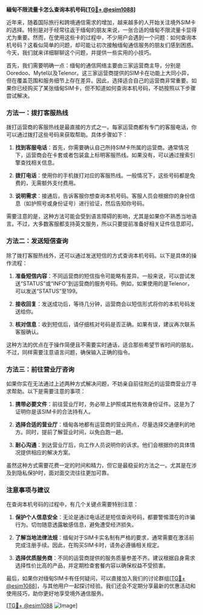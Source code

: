 **緬甸不限流量卡怎么查询本机号码[[TG💪+ @esim1088](https://t.me/s/esim1088)]**

近年来，随着国际旅行和跨境通信需求的增加，越来越多的人开始关注境外SIM卡的选择。特别是对于经常往返于缅甸的朋友来说，一张合适的缅甸不限流量卡显得尤为重要。然而，在使用这些卡的过程中，不少用户会遇到一个问题：如何查询本机号码？这看似简单的问题，却可能让初次接触缅甸通信服务的朋友们感到困惑。今天，我们就来详细聊聊这个问题，并提供一些实用的小技巧。

首先，我们需要明确一点：缅甸的通信网络主要由三家运营商主导，分别是Ooredoo、Mytel以及Telenor。这三家运营商提供的SIM卡在功能上大同小异，但在覆盖范围和服务细节上存在差异。因此，选择适合自己的运营商非常重要。如果你已经购买了某张缅甸SIM卡，但不知道如何查询本机号码，不妨按照以下步骤尝试解决。

### 方法一：拨打客服热线

拨打运营商的客服热线是最直接的方式之一。每家运营商都有专门的客服电话，你可以通过拨打这些号码来获取帮助。具体步骤如下：

1. **找到客服电话**：首先，你需要确认自己所持SIM卡所属的运营商。通常情况下，运营商会在卡套或者包装盒上标明客服热线。如果没有，可以通过搜索引擎查找相关信息。
   
2. **拨打电话**：使用你的手机拨打对应的客服热线。一般情况下，这些号码都是免费的，无需额外支付费用。

3. **说明需求**：接通后，告诉客服你想查询本机号码。客服人员会根据你的身份信息（如护照号或身份证号）进行验证，然后告知你号码。

需要注意的是，这种方法可能会受到语言障碍的影响，尤其是如果你不熟悉当地语言。不过，大多数客服都支持英文服务，所以只要提前准备好相关证件信息即可。

### 方法二：发送短信查询

除了拨打客服热线外，还可以通过发送短信的方式查询本机号码。以下是具体的操作流程：

1. **准备短信内容**：不同运营商的短信指令可能略有差异。一般来说，可以尝试发送“STATUS”或“INFO”到运营商的服务号码。例如，如果使用的是Telenor，可以发送“STATUS”至199。

2. **接收回复**：发送成功后，等待几分钟，运营商会以短信形式将你的本机号码发送给你。

3. **核对信息**：收到短信后，请仔细核对号码是否正确。如果有误，建议再次联系客服确认。

这种方法的优点在于操作简便且不需要实时通话，适合那些希望节省时间的朋友。不过，同样需要注意语言问题，确保输入正确的指令。

### 方法三：前往营业厅咨询

如果你实在无法通过上述两种方式解决问题，不妨亲自前往附近的运营商营业厅寻求帮助。以下是需要注意的事项：

1. **携带必要文件**：前往营业厅时，务必带上护照或其他有效身份证件。这是为了证明你是该SIM卡的合法持有人。

2. **选择合适的营业厅**：缅甸各地都有运营商的营业网点，尽量选择交通便利的地方。同时，提前了解营业时间，以免白跑一趟。

3. **耐心沟通**：到达营业厅后，向工作人员说明你的诉求。他们会根据你的具体情况提供相应的解决方案。

虽然这种方式需要花费一定的时间和精力，但它是最稳妥的方法之一。尤其是在涉及到隐私保护时，面对面交流往往更加可靠。

### 注意事项与建议

在查询本机号码的过程中，有几个关键点需要特别注意：

1. **保护个人信息安全**：无论是通过电话还是短信查询号码，都要警惕潜在的诈骗行为。切勿随意透露敏感信息，避免遭受经济损失。

2. **了解当地法律法规**：缅甸对于SIM卡实名制有严格的要求，通常需要在激活前完成注册手续。因此，在购买SIM卡时，请务必遵循相关规定。

3. **选择优质服务商**：不同的运营商提供的服务质量参差不齐。建议根据自身需求选择性价比高的产品，并定期检查套餐内容以确保权益不受损害。

最后，如果你对缅甸SIM卡有任何疑问，可以直接加入我们的讨论群组[[TG💪+ @esim1088](https://t.me/s/esim1088)]，与其他用户一起探讨经验。我们还会不定期分享最新的优惠活动和使用技巧，助你更好地享受境外通信服务。

[[TG💪+ @esim1088](https://t.me/s/esim1088) ![Image](https://i.postimg.cc/4NQfJmqS/Snipaste-2025-05-13-00-14-12.png)]